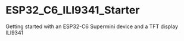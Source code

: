 # ESP32_C6_ILI9341_Starter
Getting started with an ESP32-C6 Supermini device and a TFT display ILI9341
